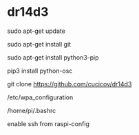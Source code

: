 # dr14d3

sudo apt-get update

sudo apt-get install git

sudo apt-get install python3-pip

pip3 install python-osc

git clone https://github.com/cucicov/dr14d3

/etc/wpa_configuration

/home/pi/.bashrc

enable ssh from raspi-config

